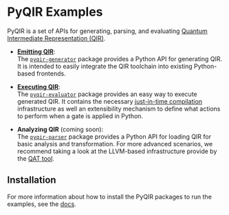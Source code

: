 # PyQIR Examples

PyQIR is a set of APIs for generating, parsing, and evaluating [Quantum
Intermediate Representation (QIR)](https://github.com/qir-alliance/qir-spec).

- [**Emitting
  QIR**](https://github.com/qir-alliance/pyqir/tree/main/examples/generator):
  <br/>
  The
  [`pyqir-generator`](https://github.com/qir-alliance/pyqir/tree/main/pyqir-generator)
  package provides a Python API for generating QIR. It is intended to easily
  integrate the QIR toolchain into existing Python-based frontends.

- [**Executing
  QIR**](https://github.com/qir-alliance/pyqir/tree/main/examples/evaluator): <br/>
  The [`pyqir-evaluator`](https://github.com/qir-alliance/pyqir/tree/main/pyqir-evaluator)
  package provides an easy way to execute generated QIR. It contains the
  necessary [just-in-time
  compilation](https://en.wikipedia.org/wiki/Just-in-time_compilation)
  infrastructure as well an extensibility mechanism to define what actions to
  perform when a gate is applied in Python.

- **Analyzing QIR** (coming soon): <br/>
  The
  [`pyqir-parser`](https://github.com/qir-alliance/pyqir/tree/main/pyqir-parser)
  package provides a Python API for loading QIR for basic analysis and
  transformation. For more advanced scenarios, we recommend taking a look at the
  LLVM-based infrastructure provide by the [QAT
  tool](https://qir-alliance.github.io/qat/).

## Installation

For more information about how to install the PyQIR packages to run the
examples, see the
[docs](https://qir-alliance.github.io/pyqir/getting-started/installing.html).
